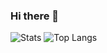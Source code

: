 ### Hi there 👋

![Stats](https://github-readme-stats.vercel.app/api?username=lepepe&count_private=true)
![Top Langs](https://github-readme-stats.vercel.app/api/top-langs/?username=lepepe&layout=compact&hide=css,javascript,markdown)

<!--
**lepepe/lepepe** is a ✨ _special_ ✨ repository because its `README.md` (this file) appears on your GitHub profile.

Here are some ideas to get you started:

- 🔭 I’m currently working on ...
- 🌱 I’m currently learning ...
- 👯 I’m looking to collaborate on ...
- 🤔 I’m looking for help with ...
- 💬 Ask me about ...
- 📫 How to reach me: ...
- 😄 Pronouns: ...
- ⚡ Fun fact: ...
-->
